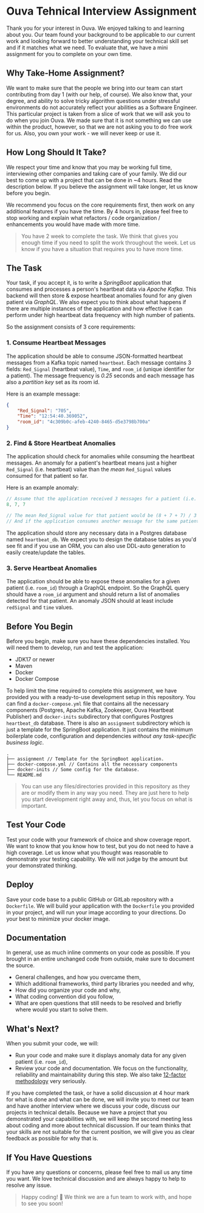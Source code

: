 # Ouva Tehnical Interview Assignment

Thank you for your interest in Ouva. We enjoyed talking to and learning about you. Our team found your background to be applicable to our current work and looking forward to better understanding your technical skill set and if it matches what we need.
To evaluate that, we have a mini assignment for you to complete on your own time.

## Why Take-Home Assignment?

We want to make sure that the people we bring into our team can start contributing from day 1 (with our help, of course). We also know that, your degree, and ability to solve tricky algorithm questions under stressful environments do not accurately reflect your abilities as a Software Engineer.
This particular project is taken from a slice of work that we will ask you to do when you join Ouva. We made sure that it is not something we can use within the product, however, so that we are not asking you to do free work for us. Also, you own your work - we will never keep or use it.

## How Long Should It Take?

We respect your time and know that you may be working full time, interviewing other companies and taking care of your family. We did our best to come up with a project that can be done in ~4 hours.
Read the description below. If you believe the assignment will take longer, let us know before you begin.

We recommend you focus on the core requirements first, then work on any additional features if you have the time. By 4 hours in, please feel free to stop working and explain what refactors / code organization / enhancements you would have made with more time.

> You have 2 week to complete the task. We think that gives you enough time if you need to split the work throughout the week. Let us know if you have a situation that requires you to have more time.

## The Task

Your task, if you accept it, is to write a *SpringBoot* application that consumes and processes a person's heartbeat data via *Apache Kafka*. This backend will then store & expose heartbeat anomalies found for any given patient via *GraphQL*. 
We also expect you to think about what happens if there are multiple instances of the application and how effective it can perform under high heartbeat data frequency with high number of patients.

So the assignment consists of 3 core requirements:

### 1. Consume Heartbeat Messages

The application should be able to consume JSON-formatted heartbeat messages from a Kafka topic named `heartbeat`.
Each message contains 3 fields: `Red_Signal` (heartbeat value), `Time`, and `room_id` (unique identifier for a patient). The message frequency is *0.25* seconds and each message has also a *partition key* set as its room id. 

Here is an example message:

```json
{
    "Red_Signal": "705",
    "Time": "12:54:40.369052",
    "room_id": "4c309b0c-afeb-4240-8465-d5e3798b700a"
}
```

### 2. Find & Store Heartbeat Anomalies

The application should check for anomalies while consuming the heartbeat messages. An anomaly for a patient's heartbeat means just a higher `Red_Signal` (i.e. heartbeat) value than the *mean* `Red_Signal` values consumed for that patient so far. 

Here is an example anomaly:
```js
// Assume that the application received 3 messages for a patient (i.e. room_id) so far and they have these Red_Signal values: 
8, 7, 7

// The mean Red_Signal value for that patient would be (8 + 7 + 7) / 3 = 7.33
// And if the application consumes another message for the same patient with Red_Signal = 8, then this will be an anomaly because it will be higher than the mean value (8 > 7.33)
```

The application should store any necessary data in a Postgres database named `heartbeat_db`. We expect you to design the database tables as you'd see fit and if you use an ORM, you can also use DDL-auto generation to easily create/update the tables.

### 3. Serve Heartbeat Anomalies

The application should be able to expose these anomalies for a given patient (i.e. `room_id`) through a GraphQL endpoint. So the GraphQL query should have a `room_id` argument and should return a list of anomalies detected for that patient.
An anomaly JSON should at least include `redSignal` and `time` values.

## Before You Begin

Before you begin, make sure you have these dependencies installed. You will need them to develop, run and test the application:

* JDK17 or newer
* Maven
* Docker
* Docker Compose

To help limit the time required to complete this assignment, we have provided you with a ready-to-use development setup in this repository.
You can find a `docker-compose.yml` file that contains all the necessary components (Postgres, Apache Kafka, Zookeeper, Ouva Heartbeat Publisher) and `docker-inits` subdirectory that configures Postgres `heartbeat_db` database.
There is also an `assignment` subdirectory which is just a template for the SpringBoot application. It just contains the minimum boilerplate code, configuration and dependencies *without any task-specific business logic*.

```
.
├── assignment // Template for the SpringBoot application.
├── docker-compose.yml // Contains all the necessary components
├── docker-inits // Some config for the database.
└── README.md
```

> You can use any files/directories provided in this repository as they are or modify them in any way you need. They are just here to help you start development right away and, thus, let you focus on what is important.

## Test Your Code

Test your code with your framework of choice and show coverage report. We want to know that you know how to test, but you do not need to have a high coverage. Let us know what you thought was reasonable to demonstrate your testing capability. We will not judge by the amount but your demonstrated thinking.

## Deploy

Save your code base to a public GitHub or GitLab repository with a `Dockerfile`. We will build your application with the `Dockerfile` you provided in your project, and will run your image according to your directions. Do your best to minimize your docker image.

## Documentation

In general, use as much inline comments on your code as possible. If you brought in an entire unchanged code from outside, make sure to document the source. 

* General challenges, and how you overcame them,
* Which additional frameworks, third party libraries you needed and why,
* How did you organize your code and why,
* What coding convention did you follow,
* What are open questions that still needs to be resolved and briefly where would you start to solve them.

## What's Next?

When you submit your code, we will:

* Run your code and make sure it displays anomaly data for any given patient (i.e. `room_id`),
* Review your code and documentation. We focus on the functionality, reliability and maintainability during this step. We also take [12-factor methodology](https://12factor.net/) very seriously.

If you have completed the task, or have a solid discussion at 4 hour mark for what is done and what can be done, we will invite you to meet our team and have another interview where we discuss your code, discuss our projects in technical details. Because we have a project that you demonstrated your capabilities with, we will keep the second meeting less about coding and more about technical discussion.
If our team thinks that your skills are not suitable for the current position, we will give you as clear feedback as possible for why that is.

## If You Have Questions

If you have any questions or concerns, please feel free to mail us any time you want. We love technical discussion and are always happy to help to resolve any issue.

> Happy coding! :beers: We think we are a fun team to work with, and hope to see you soon!
